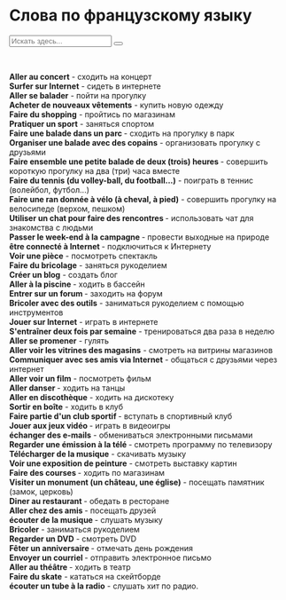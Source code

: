 
<html>
	<head>
		<title>Слова по французскому языку</title>
		<meta charset="utf-8">	
		<link rel="stylesheet" href="main.css"/>
	<link rel="preconnect" href="https://fonts.googleapis.com">
		<link rel="preconnect" href="https://fonts.gstatic.com" crossorigin>
		<link href="https://fonts.googleapis.com/css2?family=Comfortaa&display=swap" rel="stylesheet">
		<link rel="shortcut icon" href="https://i.imgur.com/IgVQt0l.png"/>
		<link rel="stylesheet" href="https://maxcdn.bootstrapcdn.com/font-awesome/4.5.0/css/font-awesome.min.css">
	</head>
	<body>
		<h1 class="title">Слова по французскому языку</h1>
		<form>
			<input type="text" id="text-to-find" value="" placeholder="Искать здесь...">
			<button type="button" onclick="javascript: FindOnPage('text-to-find'); return false;" value="Искать"></button>
		  </form>
	<br>	
	<p class="text">
	<b>Aller au concert</b> - сходить на концерт<br>
	<b>Surfer sur Internet</b> - сидеть в интернете<br>
	 <b>Aller se balader</b> - пойти на прогулку<br> 
	<b> Acheter de nouveaux vêtements</b> - купить новую одежду<br>
	<b>Faire du shopping</b> - пройтись по магазинам <br>
	<b> Pratiquer un sport</b> - заняться спортом <br>
	<b>Faire une balade dans un parc </b>  - сходить на прогулку в парк <br>
	<b>Organiser une balade avec des copains</b> - организовать прогулку с друзьями <br> 
	<b>Faire ensemble une petite balade de deux (trois) heures </b> - совершить короткую прогулку на два (три) часа вместе <br>
	 <b>Faire du tennis (du volley-ball, du football...)</b> - поиграть в теннис (волейбол, футбол...) <br>
	 <b>Faire une ran donnée à vélo (à cheval, à pied)</b> - совершить прогулку на велосипеде (верхом, пешком) <br> 
	 <b>Utiliser un chat pour faire des rencontres </b>- использовать чат для знакомства с людьми <br>
	 <b> Passer le week-end à la campagne </b> - провести выходные на природе <br>
	  <b>être connecté à Internet </b>- подключиться к Интернету <br>
	  <b>Voir une pièce</b> - посмотреть спектакль <br>
	  <b>Faire du bricolage</b> - заняться рукоделием <br>
	   <b>Créer un blog</b> - создать блог <br> 
	   <b>Aller à la piscine </b>- ходить в бассейн <br>
	<b>Entrer sur un forum </b>- заходить на форум<br>
	<b>Bricoler avec des outils</b> - заниматься рукоделием с помощью инструментов <br>
	<b>Jouer sur Internet</b> - играть в интернете <br>
	<b>S'entraîner deux fois par semaine</b> - тренироваться два раза в неделю <br>
	<b>Aller se promener</b> - гулять <br>
	<b>Aller voir les vitrines des magasins</b> - смотреть на витрины магазинов <br>
	<b>Communiquer avec ses amis via Internet</b> - общаться с друзьями через интернет <br>
	<b>Aller voir un film</b> - посмотреть фильм <br>
	<b>Aller danser </b> - ходить на танцы <br>
	<b>Aller en discothèque</b> - ходить на дискотеку <br>
	<b>Sortir en boîte</b> - ходить в клуб <br>
	<b>Faire partie d'un club sportif </b>- вступать в спортивный клуб <br>
	<b>Jouer aux jeux vidéo </b>- играть в видеоигры <br>
	<b> échanger des e-mails</b> - обмениваться электронными письмами <br>
	<b>Regarder une émission à la télé </b>- смотреть программу по телевизору <br>
	<b>Télécharger de la musique</b> - скачивать музыку <br>
	 <b>Voir une exposition de peinture</b> - смотреть выставку картин <br>
	 <b>Faire des courses </b>- ходить по магазинам <br>
	 <b>Visiter un monument (un château, une église)</b> - посещать памятник (замок, церковь) <br>
	 <b>Diner au restaurant </b>- обедать в ресторане <br>
	 <b>Aller chez des amis </b>- посещать друзей <br>
	 <b> écouter de la musique </b>- слушать музыку <br>
	 <b>Bricoler</b> - заниматься рукоделием <br>
	 <b>Regarder un DVD</b> - смотреть DVD <br>
	 <b>Fêter un anniversaire </b>- отмечать день рождения <br>
	 <b>Envoyer un courriel </b>- отправить электронное письмо <br>
	 <b>Aller au théâtre </b>- ходить в театр <br>
	 <b>Faire du skate</b> - кататься на скейтборде <br>
	 <b> écouter un tube à la radio</b> - слушать хит по радио.
</p>
 <br>
<script src="main.js"></script>
	</body>
</html>

